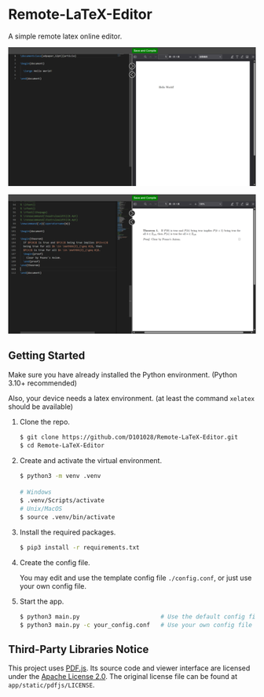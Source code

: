 # Remote-LaTeX-Editor
A simple remote latex online editor.

![image](img/image.png)

![image](img/image-02.png)

## Getting Started

Make sure you have already installed the Python 
environment. (Python 3.10+ recommended)

Also, your device needs a latex environment. (at least
the command `xelatex` should be available)

1. Clone the repo.
    ```bash
    $ git clone https://github.com/D101028/Remote-LaTeX-Editor.git
    $ cd Remote-LaTeX-Editor
    ```

2. Create and activate the virtual environment.
    ```bash
    $ python3 -m venv .venv

    # Windows
    $ .venv/Scripts/activate
    # Unix/MacOS
    $ source .venv/bin/activate
    ```

3. Install the required packages. 
    ```bash
    $ pip3 install -r requirements.txt
    ```

4. Create the config file. 

    You may edit and use the template config file `./config.conf`, 
    or just use your own config file. 

5. Start the app.
    ```bash
    $ python3 main.py                       # Use the default config file `./config.conf` 
    $ python3 main.py -c your_config.conf   # Use your own config file
    ```

## Third-Party Libraries Notice

This project uses [PDF.js](https://github.com/mozilla/pdf.js). Its source code and viewer interface are licensed under the [Apache License 2.0](https://www.apache.org/licenses/LICENSE-2.0). The original license file can be found at `app/static/pdfjs/LICENSE`.
